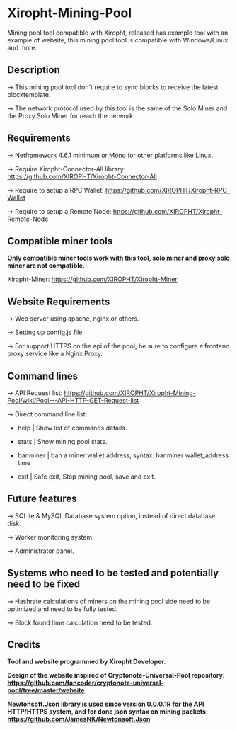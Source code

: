 # Xiropht-Mining-Pool
Mining pool tool compatible with Xiropht, released has example tool with an example of website, this mining pool tool is compatible with Windows/Linux and more.

<h2>Description</h2>

-> This mining pool tool don't require to sync blocks to receive the latest blocktemplate.

-> The network protocol used by this tool is the same of the Solo Miner and the Proxy Solo Miner for reach the network.


<h2>Requirements</h2>

-> Netframework 4.6.1 minimum or Mono for other platforms like Linux.

-> Require Xiropht-Connector-All library: https://github.com/XIROPHT/Xiropht-Connector-All

-> Require to setup a RPC Wallet: https://github.com/XIROPHT/Xiropht-RPC-Wallet

-> Require to setup a Remote Node: https://github.com/XIROPHT/Xiropht-Remote-Node


<h2>Compatible miner tools</h2>

<b>Only compatible miner tools work with this tool, solo miner and proxy solo miner are not compatible.</b>

Xiropht-Miner: https://github.com/XIROPHT/Xiropht-Miner

<h2>Website Requirements</h2>

-> Web server using apache, nginx or others.

-> Setting up config.js file.

-> For support HTTPS on the api of the pool, be sure to configure a frontend proxy service like a Nginx Proxy.

<h2>Command lines</h2>

-> API Request list: https://github.com/XIROPHT/Xiropht-Mining-Pool/wiki/Pool---API-HTTP-GET-Request-list

-> Direct command line list:
  - help | Show list of commands details.
  
  - stats | Show mining pool stats.
  
  - banminer |  ban a miner wallet address, syntax: banminer wallet_address time
  
  - exit | Safe exit, Stop mining pool, save and exit.

<h2>Future features</h2>

-> SQLite & MySQL Database system option, instead of direct database disk.

-> Worker monitoring system.

-> Administrator panel.

<h2>Systems who need to be tested and potentially need to be fixed</h2>

-> Hashrate calculations of miners on the mining pool side need to be optimized and need to be fully tested.

-> Block found time calculation need to be tested.

<h2>Credits</h2>

**Tool and website programmed by Xiropht Developer.**

**Design of the website inspired of Cryptonote-Universal-Pool repository: https://github.com/fancoder/cryptonote-universal-pool/tree/master/website**

**Newtonsoft.Json library is used since version 0.0.0.1R for the API HTTP/HTTPS system, and for done json syntax on mining packets: https://github.com/JamesNK/Newtonsoft.Json**
